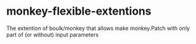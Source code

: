 # monkey-flexible-extentions
The extention of boulk/monkey that allows make monkey.Patch with only part of (or without) input parameters
